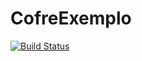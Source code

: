 # CofreExemplo

[![Build Status](https://travis-ci.org/rovanni/CofreExemplo.svg?branch=master)](https://travis-ci.org/rovanni/CofreExemplo)
